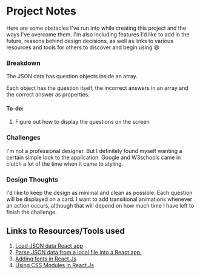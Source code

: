 # Project Notes

Here are some obstacles I've run into while creating this project and the ways I've overcome them. I'm also including features I'd like to add in the future, reasons behind design decisions, as well as links to various resources and tools for others to discover and begin using :smile:

### Breakdown

The JSON data has question objects inside an array.

Each object has the question itself, the incorrect answers in an array and the correct answer as properties.

#### To-do:

1. Figure out how to display the questions on the screen

### Challenges

I'm not a professional designer. But I definitely found myself wanting a certain simple look to the application. Google and W3schools came in clutch a lot of the time when it came to styling.

### Design Thoughts

I'd like to keep the design as minimal and clean as possible. Each question will be displayed on a card. I want to add transitional animations whenever an action occurs, although that will depend on how much time I have left to finish the challenge.

## Links to Resources/Tools used

1. [Load JSON data React app](https://stackoverflow.com/questions/33650399/es6-modules-implementation-how-to-load-a-json-file/33650470#33650470)
2. [Parse JSON data from a local file into a React app.](https://stackoverflow.com/questions/37649695/how-can-i-parse-through-local-json-file-in-react-js)
3. [Adding fonts in React.Js](https://stackoverflow.com/questions/40769551/how-to-use-google-fonts-in-react-js)
4. [Using CSS Modules in React.Js](https://create-react-app.dev/docs/adding-a-css-modules-stylesheet/)
